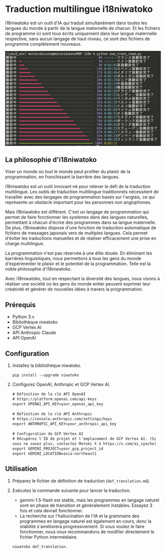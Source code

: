 # Traduction multilingue i18niwatoko

i18niwatoko est un outil d'IA qui traduit simultanément dans toutes les langues du monde à partir de la langue maternelle de chacun.
Et les fichiers de programme ici sont tous écrits uniquement dans leur langue maternelle respective, sans aucun langage de haut niveau, ce sont des fichiers de programme complètement nouveaux.

![i18niwatoko](../readme_rich_progress.png)


## La philosophie d'i18niwatoko

Viser un monde où tout le monde peut profiter du plaisir de la programmation, en franchissant la barrière des langues.

i18niwatoko est un outil innovant né pour relever le défi de la traduction multilingue. Les outils de traduction multilingue traditionnels nécessitent de travailler avec des langages de programmation basés sur l'anglais, ce qui représente un obstacle important pour les personnes non anglophones.

Mais i18niwatoko est différent. C'est un langage de programmation qui permet de faire fonctionner les systèmes dans des langues naturelles, permettant à chacun d'écrire des programmes dans sa langue maternelle. De plus, i18niwatoko dispose d'une fonction de traduction automatique de fichiers de messages japonais vers de multiples langues. Cela permet d'éviter les traductions manuelles et de réaliser efficacement une prise en charge multilingue.

La programmation n'est pas réservée à une élite douée. En éliminant les barrières linguistiques, nous permettons à tous les gens du monde d'expérimenter le plaisir et le potentiel de la programmation. Telle est la noble philosophie d'i18niwatoko.

Avec i18niwatoko, tout en respectant la diversité des langues, nous visons à réaliser une société où les gens du monde entier peuvent exprimer leur créativité et générer de nouvelles idées à travers la programmation.

## Prérequis

- Python 3.x
- Bibliothèque niwatoko
- GCP Vertex AI
- API Anthropic Claude
- API OpenAI

## Configuration

1. Installez la bibliothèque niwatoko.

   ```
   pip install --upgrade niwatoko
   ```

2. Configurez OpenAI, Anthropic et GCP Vertex AI.

   ```
   # Définition de la clé API OpenAI
   # https://platform.openai.com/api-keys
   export OPENAI_API_KEY=your_openai_api_key
   
   # Définition de la clé API Anthropic
   # https://console.anthropic.com/settings/keys
   export ANTHROPIC_API_KEY=your_anthropic_api_key
   
   # Configuration de GCP Vertex AI
   # Récupérez l'ID de projet et l'emplacement de GCP Vertex AI. (Si vous ne savez plus, contactez Motoki X à https://x.com/ai_syacho)
   export GEMINI_PROJECT=your_gcp_project_id
   export GEMINI_LOCATION=asia-northeast1
   ```

## Utilisation

1. Préparez le fichier de définition de traduction (`def_translation.md`).

2. Exécutez la commande suivante pour lancer la traduction.
   * gemini-1.5-flash est stable, mais les programmes en langage naturel sont en phase de transition et généralement instables. Essayez 3 fois et cela devrait fonctionner.
   * La recherche sur l'hallucination de l'IA et la grammaire des programmes en langage naturel est également en cours, donc la stabilité s'améliorera progressivement. Si vous voulez le faire fonctionner, nous vous recommandons de modifier directement le fichier Python intermédiaire.

   ```
   niwatoko def_translation.